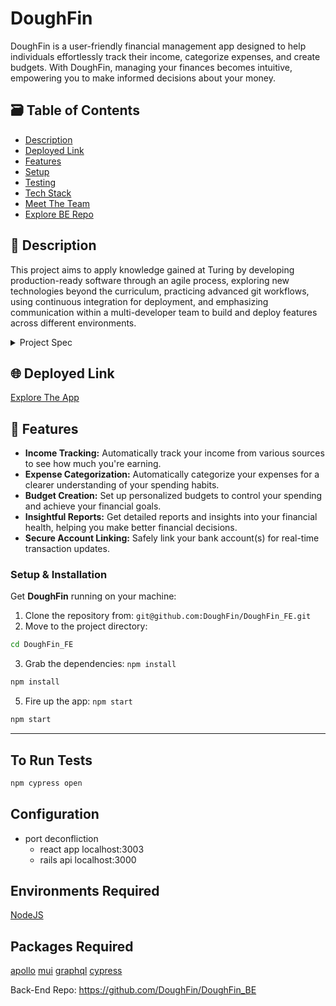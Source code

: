 # DoughFin 

DoughFin is a user-friendly financial management app designed to help individuals effortlessly track their income, categorize expenses, and create budgets. With DoughFin, managing your finances becomes intuitive, empowering you to make informed decisions about your money.



## 🗃️ Table of Contents

- [Description](#description)
- [Deployed Link](#deployed-link)
- [Features](#features)
- [Setup](#setup-install)
- [Testing](#testing)
- [Tech Stack](#tech)
- [Meet The Team](#meet-the-team)
- [Explore BE Repo](#explore-be-repo)


<h2  id="description"> 📝 Description</h2>

This project aims to apply knowledge gained at Turing by developing production-ready software through an agile process, exploring new technologies beyond the curriculum, practicing advanced git workflows, using continuous integration for deployment, and emphasizing communication within a multi-developer team to build and deploy features across different environments.

<details>
  <summary>Project Spec</summary>
  
📋  View the [Capstone Project](https://mod4.turing.edu/projects/capstone/)
</details>

<h2  id="deployed-link"> 🌐 Deployed Link</h2>

[Explore The App](https://dough-fin-fe.vercel.app/)

<h2  id="features"> 📲 Features</h2>

- **Income Tracking:** Automatically track your income from various sources to see how much you're earning.<br>
- **Expense Categorization:** Automatically categorize your expenses for a clearer understanding of your spending habits.<br>
- **Budget Creation:** Set up personalized budgets to control your spending and achieve your financial goals.<br>
- **Insightful Reports:** Get detailed reports and insights into your financial health, helping you make better financial decisions.<br>
- **Secure Account Linking:** Safely link your bank account(s) for real-time transaction updates.



### Setup & Installation

Get **DoughFin** running on your machine:

1. Clone the repository from: `git@github.com:DoughFin/DoughFin_FE.git`
2. Move to the project directory:
 ```bash
cd DoughFin_FE
``` 
3. Grab the dependencies: `npm install`
 ```bash
npm install
``` 
5. Fire up the app: `npm start`
```bash
npm start
``` 
----------------

## To Run Tests
```bash
npm cypress open
```

## Configuration
* port deconfliction
  * react app localhost:3003
  * rails api localhost:3000

## Environments Required
[NodeJS](https://nodejs.org/en)

## Packages Required
[apollo](https://www.npmjs.com/package/@apollo/client)
[mui](https://www.npmjs.com/package/@mui/material)
[graphql](https://www.npmjs.com/package/graphql)
[cypress](https://www.npmjs.com/package/cypress)

Back-End Repo: 
https://github.com/DoughFin/DoughFin_BE

